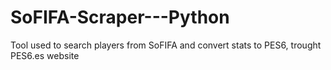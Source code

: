 # SoFIFA-Scraper---Python
Tool used to search players from SoFIFA and convert stats to PES6, trought PES6.es website
